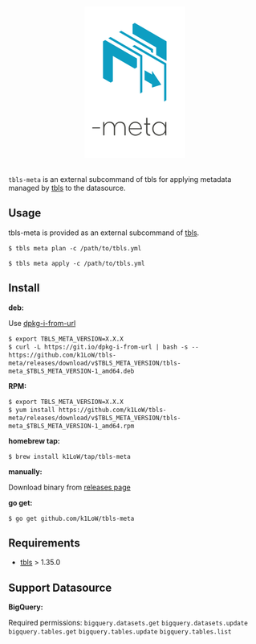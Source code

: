 <p align="center">
<br>
<img src="https://github.com/k1LoW/tbls-meta/raw/master/img/logo.png" width="200" alt="tbls-meta">
<br>
<br>
</p>

`tbls-meta` is an external subcommand of tbls for applying metadata managed by [tbls](https://github.com/k1LoW/tbls) to the datasource.

## Usage

tbls-meta is provided as an external subcommand of [tbls](https://github.com/k1LoW/tbls).

``` console
$ tbls meta plan -c /path/to/tbls.yml
```

``` console
$ tbls meta apply -c /path/to/tbls.yml
```

## Install

**deb:**

Use [dpkg-i-from-url](https://github.com/k1LoW/dpkg-i-from-url)

``` console
$ export TBLS_META_VERSION=X.X.X
$ curl -L https://git.io/dpkg-i-from-url | bash -s -- https://github.com/k1LoW/tbls-meta/releases/download/v$TBLS_META_VERSION/tbls-meta_$TBLS_META_VERSION-1_amd64.deb
```

**RPM:**

``` console
$ export TBLS_META_VERSION=X.X.X
$ yum install https://github.com/k1LoW/tbls-meta/releases/download/v$TBLS_META_VERSION/tbls-meta_$TBLS_META_VERSION-1_amd64.rpm
```

**homebrew tap:**

```console
$ brew install k1LoW/tap/tbls-meta
```

**manually:**

Download binary from [releases page](https://github.com/k1LoW/tbls-meta/releases)

**go get:**

```console
$ go get github.com/k1LoW/tbls-meta
```

## Requirements

- [tbls](https://github.com/k1LoW/tbls) > 1.35.0

## Support Datasource

**BigQuery:**

Required permissions: `bigquery.datasets.get` `bigquery.datasets.update` `bigquery.tables.get` `bigquery.tables.update` `bigquery.tables.list`
